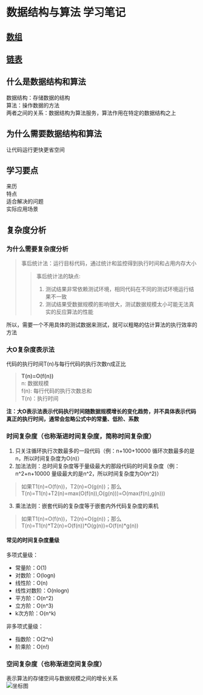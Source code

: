# 数据结构与算法 学习笔记
## [数组](https://github.com/hzm-January/0402-dsa/tree/master/dsa-array)
## [链表](https://github.com/hzm-January/0402-dsa/tree/master/dsa-linkedlist)
## 什么是数据结构和算法
数据结构：存储数据的结构  
算法：操作数据的方法  
两者之间的关系：数据结构为算法服务，算法作用在特定的数据结构之上
## 为什么需要数据结构和算法
让代码运行更快更省空间
## 学习要点
来历  
特点  
适合解决的问题  
实际应用场景
## 复杂度分析
### 为什么需要复杂度分析
>事后统计法：运行目标代码，通过统计和监控得到执行时间和占用内存大小  
>>事后统计法的缺点:
>>1. 测试结果非常依赖测试环境，相同代码在不同的测试环境运行结果不一致
>>2. 测试结果受数据规模的影响很大，测试数据规模太小可能无法真实的反应算法的性能  

所以，需要一个不用具体的测试数据来测试，就可以粗略的估计算法的执行效率的方法

### 大O复杂度表示法
代码的执行时间T(n)与每行代码的执行次数n成正比
> **T(n)=O(f(n))**  
n: 数据规模  
f(n): 每行代码的执行次数总和  
T(n)：执行时间  

**注：大O表示法表示代码执行时间随数据规模增长的变化趋势，并不具体表示代码真正的执行时间，通常会忽略公式中的常量、低阶、系数**
### 时间复杂度（也称渐进时间复杂度，简称时间复杂度）
1. 只关注循环执行次数最多的一段代码（例：n+100+10000 循环次数最多的是n，所以时间复杂度为O(n)）
2. 加法法则：总时间复杂度等于量级最大的那段代码的时间复杂度（例：n^2+n+10000 量级最大的是n^2，所以时间复杂度为O(n^2)）
> 如果T1(n)=O(f(n))，T2(n)=O(g(n))；那么T(n)=T1(n)+T2(n)=max(O(f(n)),O(g(n)))=O(max(f(n),g(n)))

3. 乘法法则：嵌套代码的复杂度等于嵌套内外代码复杂度的乘机
> 如果T1(n)=O(f(n))，T2(n)=O(g(n))；那么T(n)=T1(n)*T2(n)=O(f(n))*O(g(n))=O(f(n)*g(n))

#### 常见的时间复杂度量级
多项式量级：
+ 常量阶：O(1)
+ 对数阶：O(logn) 
+ 线性阶：O(n)
+ 线性对数阶：O(nlogn)
+ 平方阶：O(n^2)
+ 立方阶：O(n^3)
+ k次方阶：O(n^k)  

非多项式量级：
+ 指数阶：O(2^n)
+ 阶乘阶：O(n!)

### 空间复杂度（也称渐进空间复杂度）
表示算法的存储空间与数据规模之间的增长关系  
![坐标图]()

